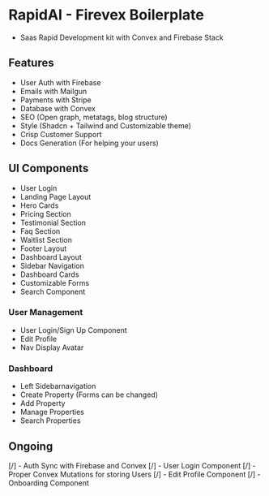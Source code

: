 # RapidAI - Firevex Boilerplate
- Saas Rapid Development kit with Convex and Firebase Stack

## Features
- User Auth with Firebase
- Emails with Mailgun
- Payments with Stripe
- Database with Convex
- SEO (Open graph, metatags, blog structure)
- Style (Shadcn + Tailwind and Customizable theme)
- Crisp Customer Support
- Docs Generation (For helping your users)

## UI Components
- User Login
- Landing Page Layout
- Hero Cards
- Pricing Section
- Testimonial Section
- Faq Section
- Waitlist Section
- Footer Layout
- Dashboard Layout
- Sidebar Navigation
- Dashboard Cards
- Customizable Forms
- Search Component

### User Management
- User Login/Sign Up Component
- Edit Profile
- Nav Display Avatar

### Dashboard
- Left Sidebarnavigation
- Create Property (Forms can be changed)
- Add Property
- Manage Properties  
- Search Properties 

## Ongoing
[/] - Auth Sync with Firebase and Convex
[/] - User Login Component
[/] - Proper Convex Mutations for storing Users
[/] - Edit Profile Component
[/] - Onboarding Component

